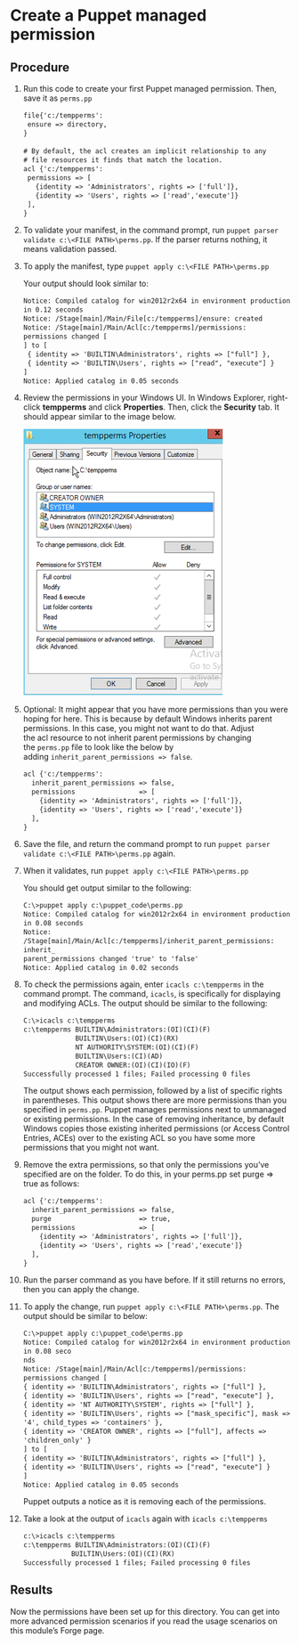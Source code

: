 # Create a Puppet managed permission

## Procedure

1.  Run this code to create your first Puppet managed permission. Then, save it as `perms.pp`

    ```
    file{'c:/tempperms':
     ensure => directory,
    }
    
    # By default, the acl creates an implicit relationship to any
    # file resources it finds that match the location.
    acl {'c:/tempperms':
     permissions => [
       {identity => 'Administrators', rights => ['full']},
       {identity => 'Users', rights => ['read','execute']}
     ],
    }
    ```

2.  To validate your manifest, in the command prompt, run `puppet parser validate c:\<FILE PATH>\perms.pp`. If the parser returns nothing, it means validation passed.

3.  To apply the manifest, type `puppet apply c:\<FILE PATH>\perms.pp`

    Your output should look similar to:

    ```
    Notice: Compiled catalog for win2012r2x64 in environment production in 0.12 seconds
    Notice: /Stage[main]/Main/File[c:/tempperms]/ensure: created
    Notice: /Stage[main]/Main/Acl[c:/tempperms]/permissions: permissions changed [
    ] to [
     { identity => 'BUILTIN\Administrators', rights => ["full"] },
     { identity => 'BUILTIN\Users', rights => ["read", "execute"] }
    ]
    Notice: Applied catalog in 0.05 seconds
    ```

4.  Review the permissions in your Windows UI. In Windows Explorer, right-click **tempperms** and click **Properties**. Then, click the **Security** tab. It should appear similar to the image below.

    ![The tempperms window with the security tab highlighted.](security_properties.png)

5.  Optional: It might appear that you have more permissions than you were hoping for here. This is because by default Windows inherits parent permissions. In this case, you might not want to do that. Adjust the acl resource to not inherit parent permissions by changing the `perms.pp` file to look like the below by adding `inherit_parent_permissions => false`.

    ```
    acl {'c:/tempperms':
      inherit_parent_permissions => false,
      permissions                => [
        {identity => 'Administrators', rights => ['full']},
        {identity => 'Users', rights => ['read','execute']}
      ],
    }
    ```

6.  Save the file, and return the command prompt to run `puppet parser validate c:\<FILE PATH>\perms.pp` again.

7.  When it validates, run `puppet apply c:\<FILE PATH>\perms.pp`

    You should get output similar to the following:

    ```
    C:\>puppet apply c:\puppet_code\perms.pp
    Notice: Compiled catalog for win2012r2x64 in environment production in 0.08 seconds
    Notice: /Stage[main]/Main/Acl[c:/tempperms]/inherit_parent_permissions: inherit_
    parent_permissions changed 'true' to 'false'
    Notice: Applied catalog in 0.02 seconds
    ```

8.  To check the permissions again, enter `icacls c:\tempperms` in the command prompt. The command, `icacls`, is specifically for displaying and modifying ACLs. The output should be similar to the following:

    ```
    C:\>icacls c:\tempperms
    c:\tempperms BUILTIN\Administrators:(OI)(CI)(F)
                 BUILTIN\Users:(OI)(CI)(RX)
                 NT AUTHORITY\SYSTEM:(OI)(CI)(F)
                 BUILTIN\Users:(CI)(AD)
                 CREATOR OWNER:(OI)(CI)(IO)(F)
    Successfully processed 1 files; Failed processing 0 files
    ```

    The output shows each permission, followed by a list of specific rights in parentheses. This output shows there are more permissions than you specified in `perms.pp`. Puppet manages permissions next to unmanaged or existing permissions. In the case of removing inheritance, by default Windows copies those existing inherited permissions \(or Access Control Entries, ACEs\) over to the existing ACL so you have some more permissions that you might not want.

9.  Remove the extra permissions, so that only the permissions you’ve specified are on the folder. To do this, in your perms.pp set purge =\> true as follows:

    ```
    acl {'c:/tempperms':
      inherit_parent_permissions => false,
      purge                      => true,
      permissions                => [
        {identity => 'Administrators', rights => ['full']},
        {identity => 'Users', rights => ['read','execute']}
      ],
    }
    ```

10. Run the parser command as you have before. If it still returns no errors, then you can apply the change.

11. To apply the change, run `puppet apply c:\<FILE PATH>\perms.pp`. The output should be similar to below:

    ```
    C:\>puppet apply c:\puppet_code\perms.pp
    Notice: Compiled catalog for win2012r2x64 in environment production in 0.08 seco
    nds
    Notice: /Stage[main]/Main/Acl[c:/tempperms]/permissions: permissions changed [
    { identity => 'BUILTIN\Administrators', rights => ["full"] },
    { identity => 'BUILTIN\Users', rights => ["read", "execute"] },
    { identity => 'NT AUTHORITY\SYSTEM', rights => ["full"] },
    { identity => 'BUILTIN\Users', rights => ["mask_specific"], mask => '4', child_types => 'containers' },
    { identity => 'CREATOR OWNER', rights => ["full"], affects => 'children_only' }
    ] to [
    { identity => 'BUILTIN\Administrators', rights => ["full"] },
    { identity => 'BUILTIN\Users', rights => ["read", "execute"] }
    ]
    Notice: Applied catalog in 0.05 seconds
    ```

    Puppet outputs a notice as it is removing each of the permissions.

12. Take a look at the output of `icacls` again with `icacls c:\tempperms`

    ```
    c:\>icacls c:\tempperms
    c:\tempperms BUILTIN\Administrators:(OI)(CI)(F)
                BUILTIN\Users:(OI)(CI)(RX)
    Successfully processed 1 files; Failed processing 0 files
    ```


## Results

Now the permissions have been set up for this directory. You can get into more advanced permission scenarios if you read the usage scenarios on this module’s Forge page.

